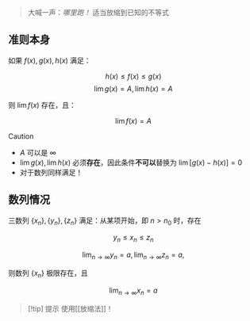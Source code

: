 > 大喊一声：*哪里跑！*
> 适当放缩到已知的不等式

## 准则本身

如果 $f(x), g(x), h(x)$ 满足：

$$h(x) \le f(x) \le g(x) $$ $$\lim g(x) = A, \lim h(x) = A$$

则 $\lim f(x)$ 存在，且：

$$\lim f(x) = A$$

>[!caution]
> -  $A$ 可以是 $\infty$
> - $\lim g(x),\lim h(x)$ 必须**存在**，因此条件**不可以**替换为 $\lim [g(x)-h(x)] = 0$
> - 对于数列同样满足！

## 数列情况

三数列 $\{ x_n \},\{ y_n \},\{ z_n \}$ 满足：从某项开始，即 $n > n_0$ 时，存在

$$ y_n \le x_n \le z_n $$

$$ \lim_{n \to \infty} y_n = a, \lim_{n \to \infty} z_n = a,  $$

则数列 $\{ x_n \}$ 极限存在，且

$$\lim_{n \to \infty} x_n = a$$

> [!tip] 提示 
> 使用[[放缩法]]！
